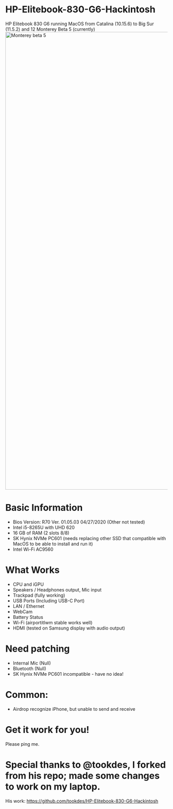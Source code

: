 # HP-Elitebook-830-G6-Hackintosh
HP Elitebook 830 G6 running MacOS from Catalina (10.15.6) to Big Sur (11.5.2) and 12 Monterey Beta 5 (currently)
<img width="1424" alt="Monterey beta 5" src="https://user-images.githubusercontent.com/38579777/131598237-bde90b6c-eb77-4414-9b4a-54d9ed732cb6.png">


# Basic Information
- Bios Version: R70 Ver. 01.05.03 04/27/2020 (Other not tested)
- Intel i5-8265U with UHD 620
- 16 GB of RAM (2 slots 8/8)
- SK Hynix NVMe PC601 (needs replacing other SSD that compatible with MacOS to be able to install and run it)
- Intel Wi-Fi AC9560

# What Works
- CPU and iGPU
- Speakers / Headphones output, Mic input
- Trackpad (fully working)
- USB Ports (Including USB-C Port)
- LAN / Ethernet
- WebCam
- Battery Status
- Wi-Fi (airportitlwm stable works well)
- HDMI (tested on Samsung display with audio output)

# Need patching
- Internal Mic (Null)
- Bluetooth (Null)
- SK Hynix NVMe PC601 incompatible - have no idea!

# Common:
- Airdrop recognize iPhone, but unable to send and receive

# Get it work for you!
Please ping me. 

# Special thanks to @tookdes, I forked from his repo; made some changes to work on my laptop.
His work: https://github.com/tookdes/HP-Elitebook-830-G6-Hackintosh
